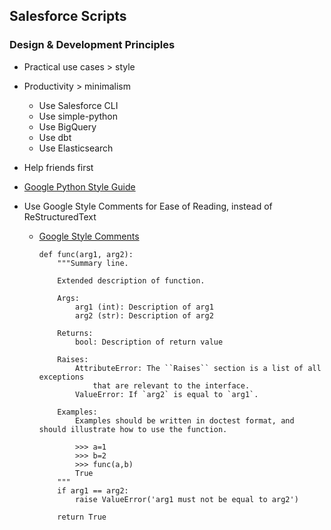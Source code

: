 ##  Salesforce Scripts

### Design & Development Principles

 *  Practical use cases > style
 *  Productivity > minimalism
    -  Use Salesforce CLI
    -  Use simple-python
    -  Use BigQuery
    -  Use dbt
    -  Use Elasticsearch
 *  Help friends first

 * [Google Python Style Guide](https://google.github.io/styleguide/pyguide.html)
 *  Use Google Style Comments for Ease of Reading, instead of ReStructuredText
    -  [Google Style Comments](https://queirozf.com/entries/python-docstrings-reference-examples)
        ```
        def func(arg1, arg2):
            """Summary line.

            Extended description of function.

            Args:
                arg1 (int): Description of arg1
                arg2 (str): Description of arg2

            Returns:
                bool: Description of return value

            Raises:
                AttributeError: The ``Raises`` section is a list of all exceptions
                    that are relevant to the interface.
                ValueError: If `arg2` is equal to `arg1`.

            Examples:
                Examples should be written in doctest format, and should illustrate how to use the function.

                >>> a=1
                >>> b=2
                >>> func(a,b)
                True
            """
            if arg1 == arg2:
                raise ValueError('arg1 must not be equal to arg2')

            return True
        ```

